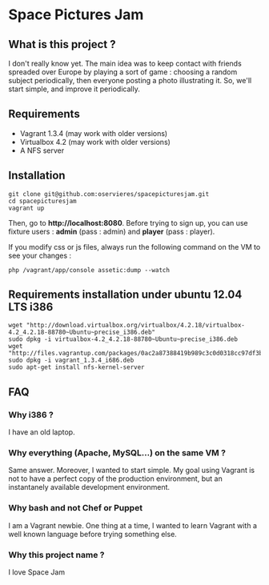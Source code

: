 # Space Pictures Jam

## What is this project ?

I don't really know yet. The main idea was to keep contact with friends spreaded over Europe by playing a sort of game : choosing a random subject periodically, then everyone posting a photo illustrating it. So, we'll start simple, and improve it periodically.

## Requirements

 * Vagrant 1.3.4 (may work with older versions)
 * Virtualbox 4.2 (may work with older versions)
 * A NFS server

## Installation

    git clone git@github.com:oservieres/spacepicturesjam.git
    cd spacepicturesjam
    vagrant up

Then, go to **http://localhost:8080**. Before trying to sign up, you can use fixture users : **admin** (pass : admin) and **player** (pass : player).

If you modify css or js files, always run the following command on the VM to see your changes :

    php /vagrant/app/console assetic:dump --watch

## Requirements installation under ubuntu 12.04 LTS i386
    wget "http://download.virtualbox.org/virtualbox/4.2.18/virtualbox-4.2_4.2.18-88780~Ubuntu~precise_i386.deb"
    sudo dpkg -i virtualbox-4.2_4.2.18-88780~Ubuntu~precise_i386.deb
    wget "http://files.vagrantup.com/packages/0ac2a87388419b989c3c0d0318cc97df3b0ed27d/vagrant_1.3.4_i686.deb"
    sudo dpkg -i vagrant_1.3.4_i686.deb
    sudo apt-get install nfs-kernel-server

## FAQ

### Why i386 ?

I have an old laptop.

### Why everything (Apache, MySQL...) on the same VM ?

Same answer. Moreover, I wanted to start simple. My goal using Vagrant is not to have a perfect copy of the production environment, but an instantanely available development environment.

### Why bash and not Chef or Puppet

I am a Vagrant newbie. One thing at a time, I wanted to learn Vagrant with a well known language before trying something else.

### Why this project name ?

I love Space Jam
